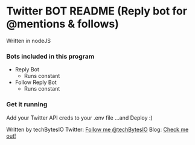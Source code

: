 # Twitter BOT README (Reply bot for @mentions & follows)

Written in nodeJS

### Bots included in this program

* Reply Bot
	+ Runs constant
* Follow Reply Bot
	+ Runs constant

### Get it running
Add your Twitter API creds to your .env file
...and Deploy :)

Written by techBytesIO
Twitter: [Follow me @techBytesIO](https://www.twitter.com/techbytesIO)
Blog: [Check me out!](https://techbytes.io)

